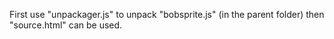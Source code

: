 First use "unpackager.js" to unpack "bobsprite.js" (in the parent folder) then "source.html" can be used.
